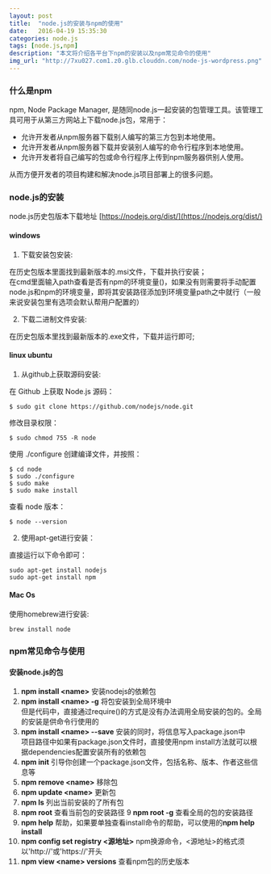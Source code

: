```yaml
---
layout: post
title:  "node.js的安装与npm的使用"
date:   2016-04-19 15:35:30
categories: node.js
tags: [node.js,npm]
description: "本文将介绍各平台下npm的安装以及npm常见命令的使用"
img_url: "http://7xu027.com1.z0.glb.clouddn.com/node-js-wordpress.png"
---
```


### 什么是npm
npm, Node Package Manager, 是随同node.js一起安装的包管理工具。该管理工具可用于从第三方网站上下载node.js包，常用于：

+ 允许开发者从npm服务器下载别人编写的第三方包到本地使用。
+ 允许开发者从npm服务器下载并安装别人编写的命令行程序到本地使用。
+ 允许开发者将自己编写的包或命令行程序上传到npm服务器供别人使用。

从而方便开发者的项目构建和解决node.js项目部署上的很多问题。

### node.js的安装

node.js历史包版本下载地址 [https://nodejs.org/dist/](https://nodejs.org/dist/)

#### windows

1. 下载安装包安装:

在历史包版本里面找到最新版本的.msi文件，下载并执行安装；
<br/>在cmd里面输入path查看是否有npm的环境变量()，如果没有则需要将手动配置node.js和npm的环境变量，即将其安装路径添加到环境变量path之中就行（一般来说安装包里有选项会默认帮用户配置的）

2. 下载二进制文件安装:

在历史包版本里找到最新版本的.exe文件，下载并运行即可;

#### linux ubuntu

1. 从github上获取源码安装:

在 Github 上获取 Node.js 源码：

    $ sudo git clone https://github.com/nodejs/node.git

修改目录权限：

    $ sudo chmod 755 -R node

使用 ./configure 创建编译文件，并按照：

    $ cd node
    $ sudo ./configure
    $ sudo make
    $ sudo make install

查看 node 版本：

    $ node --version

2. 使用apt-get进行安装：

直接运行以下命令即可：

    sudo apt-get install nodejs
    sudo apt-get install npm


#### Mac Os

使用homebrew进行安装:

    brew install node

### npm常见命令与使用

#### 安装node.js的包

1. **npm install &lt;name&gt;**  安装nodejs的依赖包
2. **npm install &lt;name&gt; -g**  将包安装到全局环境中
<br/>但是代码中，直接通过require()的方式是没有办法调用全局安装的包的。全局的安装是供命令行使用的
3. **npm install &lt;name&gt; --save**  安装的同时，将信息写入package.json中
<br/>项目路径中如果有package.json文件时，直接使用npm install方法就可以根据dependencies配置安装所有的依赖包
4. **npm init**  引导你创建一个package.json文件，包括名称、版本、作者这些信息等
5. **npm remove &lt;name&gt;** 移除包
6. **npm update &lt;name&gt;** 更新包
7. **npm ls** 列出当前安装的了所有包
8. **npm root** 查看当前包的安装路径
9 **npm root -g**  查看全局的包的安装路径
10. **npm help**  帮助，如果要单独查看install命令的帮助，可以使用的**npm help install**
11. **npm config set registry &lt;源地址&gt;** npm换源命令，&lt;源地址&gt;的格式须以'http://'或'https://'开头
12. **npm view &lt;name&gt; versions** 查看npm包的历史版本

